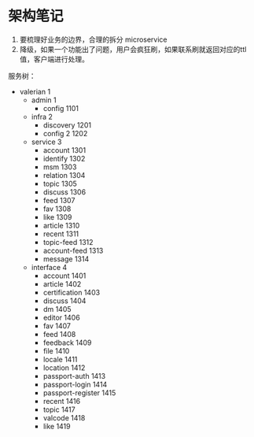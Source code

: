 # 架构笔记


1. 要梳理好业务的边界，合理的拆分 microservice
2. 降级，如果一个功能出了问题，用户会疯狂刷，如果联系刷就返回对应的ttl值，客户端进行处理。



服务树：

* valerian 1
  * admin 1
    - config 1101
  * infra 2
    - discovery 1201
    - config 2 1202
  * service 3
    - account 1301
    - identify 1302
    - msm 1303
    - relation 1304
    - topic 1305
    - discuss 1306
    - feed 1307
    - fav 1308
    - like 1309
    - article 1310
    - recent 1311
    - topic-feed 1312
    - account-feed 1313
    - message 1314
  * interface 4
    - account  1401
    - article 1402
    - certification 1403
    - discuss 1404
    - dm 1405
    - editor 1406
    - fav 1407
    - feed 1408
    - feedback 1409
    - file 1410
    - locale 1411
    - location 1412
    - passport-auth 1413
    - passport-login 1414
    - passport-register 1415
    - recent 1416
    - topic 1417
    - valcode 1418
    - like 1419
